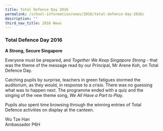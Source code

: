 ```yaml
---
title: Total Defence Day 2016
permalink: /school-information/news/2016/total-defence-day-2016/
description: ""
third_nav_title: 2016 News
---
```

### **Total Defence Day 2016**
**A Strong, Secure Singapore**

Everyone must be prepared, and _Together We Keep Singapore Strong_ \- that was the theme of the message read by our Principal, Mr Arene Koh, on Total Defence Day.

Catching pupils by surprise, teachers in green fatigues stormed the auditorium, as they would, in response to a crisis. There was no guessing what was to happen next. The programme ended with a quiz and the singing of the new theme song, _We All Have a Part to Play._

Pupils also spent time browsing through the winning entries of Total Defence activities on display at the canteen.   

Wu Tze Han<br>
Ambassador P6H